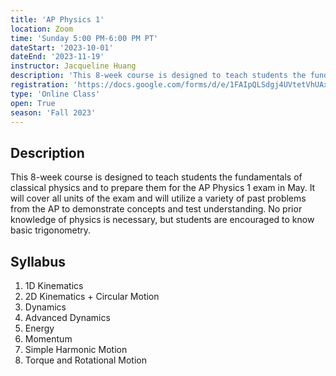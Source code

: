 ```yaml
---
title: 'AP Physics 1'
location: Zoom
time: 'Sunday 5:00 PM-6:00 PM PT'
dateStart: '2023-10-01'
dateEnd: '2023-11-19'
instructor: Jacqueline Huang
description: 'This 8-week course is designed to teach students the fundamentals of classical physics and to prepare them for the AP Physics 1 exam in May.'
registration: 'https://docs.google.com/forms/d/e/1FAIpQLSdgj4UVtetVhUAx8VMX3exXTHjHRgOzOZ5k9PznTKaz-rK05g/viewform'
type: 'Online Class'
open: True
season: 'Fall 2023'
---
```


## Description

This 8-week course is designed to teach students the fundamentals of classical physics and to prepare them for the AP Physics 1 exam in May. It will cover all units of the exam and will utilize a variety of past problems from the AP to demonstrate concepts and test understanding. No prior knowledge of physics is necessary, but students are encouraged to know basic trigonometry. 

## Syllabus

1. 1D Kinematics
2. 2D Kinematics + Circular Motion
3. Dynamics
4. Advanced Dynamics
5. Energy
6. Momentum
7. Simple Harmonic Motion
8. Torque and Rotational Motion
